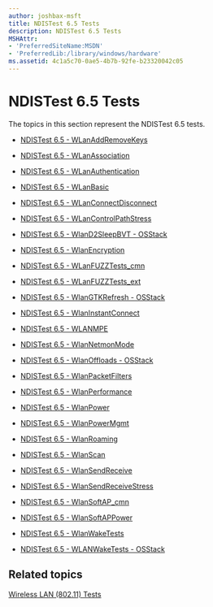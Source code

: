 ```yaml
---
author: joshbax-msft
title: NDISTest 6.5 Tests
description: NDISTest 6.5 Tests
MSHAttr:
- 'PreferredSiteName:MSDN'
- 'PreferredLib:/library/windows/hardware'
ms.assetid: 4c1a5c70-0ae5-4b7b-92fe-b23320042c05
---
```


# NDISTest 6.5 Tests


The topics in this section represent the NDISTest 6.5 tests.

-   [NDISTest 6.5 - WLanAddRemoveKeys](ndistest-65---wlanaddremovekeys-cd32e31e-479b-440b-a6d2-c8eaadb7fe1e.md)

-   [NDISTest 6.5 - WLanAssociation](ndistest-65---wlanassociation-b556d718-432e-41b1-b0f6-cd98ed5c2ac1.md)

-   [NDISTest 6.5 - WLanAuthentication](ndistest-65---wlanauthentication-e941cdae-904e-41cb-bc3e-347a4e8d2fc6.md)

-   [NDISTest 6.5 - WLanBasic](ndistest-65---wlanbasic-63a6a4fb-e029-481a-92fd-e6b9ed935b63.md)

-   [NDISTest 6.5 - WLanConnectDisconnect](ndistest-65---wlanconnectdisconnect-8459b67c-8abd-45fe-81b2-fe0d2ec01559.md)

-   [NDISTest 6.5 - WLanControlPathStress](ndistest-65---wlancontrolpathstress-c896be36-4fae-4b9f-8ac1-7d89745b7084.md)

-   [NDISTest 6.5 - WlanD2SleepBVT - OSStack](ndistest-65---wland2sleepbvt---osstack-da26660a-c9c1-4220-8957-ce226e467739.md)

-   [NDISTest 6.5 - WlanEncryption](ndistest-65---wlanencryption-2106b5ee-149e-4106-b482-4d6642d75735.md)

-   [NDISTest 6.5 - WLanFUZZTests\_cmn](ndistest-65---wlanfuzztests-cmn-78b39f97-dab9-4dd3-89f8-74046ab326c6.md)

-   [NDISTest 6.5 - WLanFUZZTests\_ext](ndistest-65---wlanfuzztests-ext-a6957d30-f1cb-44ea-bfb6-9a6cc4bd380c.md)

-   [NDISTest 6.5 - WlanGTKRefresh - OSStack](ndistest-65---wlangtkrefresh---osstack-208b44af-ef3d-4a9e-b540-4e117a6d883c.md)

-   [NDISTest 6.5 - WlanInstantConnect](ndistest-65---wlaninstantconnect-73f10ac6-9deb-4682-aeb8-0186429d0622.md)

-   [NDISTest 6.5 - WLANMPE](ndistest-65---wlanmpe3e03dbf7-04c0-4d89-9bc3-7efed91c01b8.md)

-   [NDISTest 6.5 - WlanNetmonMode](ndistest-65---wlannetmonmode-0541370a-3640-4aaf-ad47-c8cefcfd7baa.md)

-   [NDISTest 6.5 - WlanOffloads - OSStack](ndistest-65---wlanoffloads---osstack-0d68a2af-a5da-44de-94d2-ee1ea03126b6.md)

-   [NDISTest 6.5 - WlanPacketFilters](ndistest-65---wlanpacketfilters-05f91375-9468-4bb5-ab52-41539a74c643.md)

-   [NDISTest 6.5 - WlanPerformance](ndistest-65---wlanperformance-af9c9697-678f-4ff8-8a23-94446b2c2813.md)

-   [NDISTest 6.5 - WlanPower](ndistest-65---wlanpower-886b39df-b17f-4b14-95aa-66a139c5b702.md)

-   [NDISTest 6.5 - WlanPowerMgmt](ndistest-65---wlanpowermgmt-a4b554ae-9ae8-49e9-9331-d4501e439dc1.md)

-   [NDISTest 6.5 - WlanRoaming](ndistest-65---wlanroaming-a05a3509-bcb8-444e-ab6d-ddc3f8ce9c2f.md)

-   [NDISTest 6.5 - WlanScan](ndistest-65---wlanscan-582f9413-af43-48fd-a11f-c553eea769bb.md)

-   [NDISTest 6.5 - WlanSendReceive](ndistest-65---wlansendreceive-5b164115-58e0-4f0c-8462-fa6871770808.md)

-   [NDISTest 6.5 - WlanSendReceiveStress](ndistest-65---wlansendreceivestress-6dd32a8c-10a9-4e0c-9f8a-ebb9c4fbaf1a.md)

-   [NDISTest 6.5 - WlanSoftAP\_cmn](ndistest-65---wlansoftap-cmn-0a231d45-f03a-443e-b15a-5c39a290b767.md)

-   [NDISTest 6.5 - WlanSoftAPPower](ndistest-65---wlansoftappower-57b8913a-dfa0-4320-a159-df67cb7ff1c0.md)

-   [NDISTest 6.5 - WlanWakeTests](ndistest-65---wlanwaketests-d0f6c02d-236b-4d54-9f71-625293b11704.md)

-   [NDISTest 6.5 - WLANWakeTests - OSStack](ndistest-65---wlanwaketests---osstack-edcb510a-130c-441b-8906-24a9dc1b202e.md)

## Related topics


[Wireless LAN (802.11) Tests](wireless-lan--80211--tests.md)

 

 







